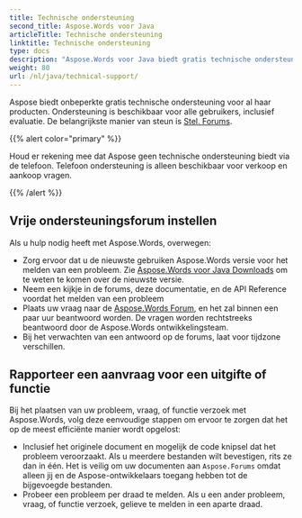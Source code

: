 ```yaml
---
title: Technische ondersteuning
second_title: Aspose.Words voor Java
articleTitle: Technische ondersteuning
linktitle: Technische ondersteuning
type: docs
description: "Aspose.Words voor Java biedt gratis technische ondersteuning beschikbaar voor alle gebruikers. Rapporteer uw vraag, probleem of functieverzoek via Aspose Free Support Forum."
weight: 80
url: /nl/java/technical-support/
---
```


Aspose biedt onbeperkte gratis technische ondersteuning voor al haar producten. Ondersteuning is beschikbaar voor alle gebruikers, inclusief evaluatie. De belangrijkste manier van steun is [Stel. Forums](https://forum.aspose.com/c/words/8).

{{% alert color="primary" %}}

Houd er rekening mee dat Aspose geen technische ondersteuning biedt via de telefoon. Telefoon ondersteuning is alleen beschikbaar voor verkoop en aankoop vragen.

{{% /alert %}}

## Vrije ondersteuningsforum instellen

Als u hulp nodig heeft met Aspose.Words, overwegen:

* Zorg ervoor dat u de nieuwste gebruiken Aspose.Words versie voor het melden van een probleem. Zie [Aspose.Words voor Java Downloads](https://releases.aspose.com/words/java/) om te weten te komen over de nieuwste versie.
* Neem een kijkje in de forums, deze documentatie, en de API Reference voordat het melden van een probleem
* Plaats uw vraag naar de [Aspose.Words Forum](https://forum.aspose.com/c/words/8), en het zal binnen een paar uur beantwoord worden. De vragen worden rechtstreeks beantwoord door de Aspose.Words ontwikkelingsteam.
* Bij het verwachten van een antwoord op de forums, laat voor tijdzone verschillen.

## Rapporteer een aanvraag voor een uitgifte of functie

Bij het plaatsen van uw probleem, vraag, of functie verzoek met Aspose.Words, volg deze eenvoudige stappen om ervoor te zorgen dat het op de meest efficiënte manier wordt opgelost:

* Inclusief het originele document en mogelijk de code knipsel dat het probleem veroorzaakt. Als u meerdere bestanden wilt bevestigen, rits ze dan in één. Het is veilig om uw documenten aan `Aspose.Forums` omdat alleen jij en de Aspose-ontwikkelaars toegang hebben tot de bijgevoegde bestanden.
* Probeer een probleem per draad te melden. Als u een ander probleem, vraag, of functie verzoek, gelieve te melden in een aparte draad.
